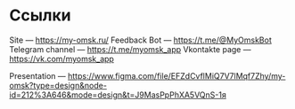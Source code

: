 # Ссылки
Site — https://my-omsk.ru/
Feedback Bot — https://t.me/@MyOmskBot
Telegram channel — https://t.me/myomsk_app
Vkontakte page — https://vk.com/myomsk_app

Presentation — https://www.figma.com/file/EFZdCvflMiQ7V7lMqf7Zhy/my-omsk?type=design&node-id=212%3A646&mode=design&t=J9MasPpPhXA5VQnS-1я